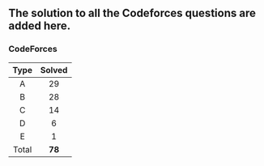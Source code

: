## The solution to all the Codeforces questions are added here.


### CodeForces

| Type   | Solved |
|:------:|:------:|
| A      |   29   |
| B      |   28   |
| C      |   14   |
| D      |    6   |
| E      |    1   |
| Total  | **78** |

